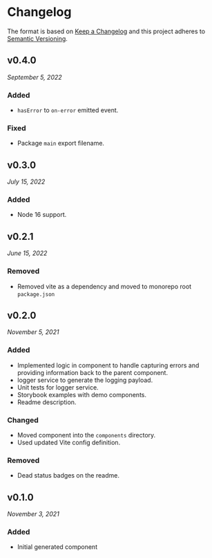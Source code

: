 # Changelog

The format is based on [Keep a Changelog](http://keepachangelog.com/en/1.0.0/)
and this project adheres to [Semantic Versioning](http://semver.org/spec/v2.0.0.html).

v0.4.0
------------------------------
*September 5, 2022*

### Added
- `hasError` to `on-error` emitted event.

### Fixed
- Package `main` export filename.


v0.3.0
------------------------------
*July 15, 2022*

### Added
- Node 16 support.


v0.2.1
------------------------------
*June 15, 2022*

### Removed
- Removed vite as a dependency and moved to monorepo root `package.json`


v0.2.0
------------------------------
*November 5, 2021*

### Added
- Implemented logic in component to handle capturing errors and providing information back to the parent component.
- logger service to generate the logging payload.
- Unit tests for logger service.
- Storybook examples with demo components.
- Readme description.

### Changed
- Moved component into the `components` directory.
- Used updated Vite config definition.

### Removed
- Dead status badges on the readme.


v0.1.0
------------------------------
*November 3, 2021*

### Added
- Initial generated component
